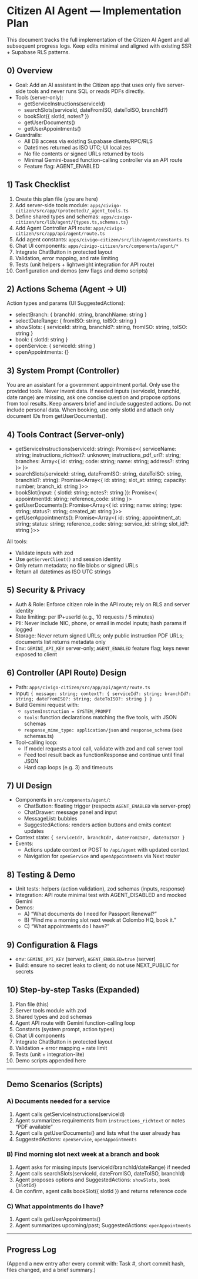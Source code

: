 # Citizen AI Agent — Implementation Plan

This document tracks the full implementation of the Citizen AI Agent and all subsequent progress logs. Keep edits minimal and aligned with existing SSR + Supabase RLS patterns.

## 0) Overview

- Goal: Add an AI assistant in the Citizen app that uses only five server-side tools and never runs SQL or reads PDFs directly.
- Tools (server-only):
  - getServiceInstructions(serviceId)
  - searchSlots(serviceId, dateFromISO, dateToISO, branchId?)
  - bookSlot({ slotId, notes? })
  - getUserDocuments()
  - getUserAppointments()
- Guardrails:
  - All DB access via existing Supabase clients/RPC/RLS
  - Datetimes returned as ISO UTC; UI localizes
  - No file contents or signed URLs returned by tools
  - Minimal Gemini-based function-calling controller via an API route
  - Feature flag: AGENT_ENABLED

## 1) Task Checklist

1. Create this plan file (you are here)
2. Add server-side tools module: `apps/civigo-citizen/src/app/(protected)/_agent_tools.ts`
3. Define shared types and schemas: `apps/civigo-citizen/src/lib/agent/{types.ts,schemas.ts}`
4. Add Agent Controller API route: `apps/civigo-citizen/src/app/api/agent/route.ts`
5. Add agent constants: `apps/civigo-citizen/src/lib/agent/constants.ts`
6. Chat UI components: `apps/civigo-citizen/src/components/agent/*`
7. Integrate ChatButton in protected layout
8. Validation, error mapping, and rate limiting
9. Tests (unit helpers + lightweight integration for API route)
10. Configuration and demos (env flags and demo scripts)

## 2) Actions Schema (Agent → UI)

Action types and params (UI SuggestedActions):

- selectBranch: { branchId: string, branchName: string }
- selectDateRange: { fromISO: string, toISO: string }
- showSlots: { serviceId: string, branchId?: string, fromISO: string, toISO: string }
- book: { slotId: string }
- openService: { serviceId: string }
- openAppointments: {}

## 3) System Prompt (Controller)

You are an assistant for a government appointment portal. Only use the provided tools. Never invent data. If needed inputs (serviceId, branchId, date range) are missing, ask one concise question and propose options from tool results. Keep answers brief and include suggested actions. Do not include personal data. When booking, use only slotId and attach only document IDs from getUserDocuments().

## 4) Tools Contract (Server-only)

- getServiceInstructions(serviceId: string): Promise<{ serviceName: string; instructions_richtext?: unknown; instructions_pdf_url?: string; branches: Array<{ id: string; code: string; name: string; address?: string }> }>
- searchSlots(serviceId: string, dateFromISO: string, dateToISO: string, branchId?: string): Promise<Array<{ id: string; slot_at: string; capacity: number; branch_id: string }>>
- bookSlot(input: { slotId: string; notes?: string }): Promise<{ appointmentId: string; reference_code: string }>
- getUserDocuments(): Promise<Array<{ id: string; name: string; type: string; status?: string; created_at: string }>>
- getUserAppointments(): Promise<Array<{ id: string; appointment_at: string; status: string; reference_code: string; service_id: string; slot_id?: string }>>

All tools:

- Validate inputs with zod
- Use `getServerClient()` and session identity
- Only return metadata; no file blobs or signed URLs
- Return all datetimes as ISO UTC strings

## 5) Security & Privacy

- Auth & Role: Enforce citizen role in the API route; rely on RLS and server identity
- Rate limiting: per IP+userId (e.g., 10 requests / 5 minutes)
- PII: Never include NIC, phone, or email in model inputs; hash params if logged
- Storage: Never return signed URLs; only public instruction PDF URLs; documents list returns metadata only
- Env: `GEMINI_API_KEY` server-only; `AGENT_ENABLED` feature flag; keys never exposed to client

## 6) Controller (API Route) Design

- Path: `apps/civigo-citizen/src/app/api/agent/route.ts`
- Input: `{ message: string; context?: { serviceId?: string; branchId?: string; dateFromISO?: string; dateToISO?: string } }`
- Build Gemini request with:
  - `systemInstruction = SYSTEM_PROMPT`
  - `tools`: function declarations matching the five tools, with JSON schemas
  - `response_mime_type: application/json` and `response_schema` (see schemas.ts)
- Tool-calling loop:
  - If model requests a tool call, validate with zod and call server tool
  - Feed tool result back as functionResponse and continue until final JSON
  - Hard cap loops (e.g. 3) and timeouts

## 7) UI Design

- Components in `src/components/agent/`:
  - ChatButton: floating trigger (respects `AGENT_ENABLED` via server-prop)
  - ChatDrawer: message panel and input
  - MessageList: bubbles
  - SuggestedActions: renders action buttons and emits context updates
- Context state: `{ serviceId?, branchId?, dateFromISO?, dateToISO? }`
- Events:
  - Actions update context or POST to `/api/agent` with updated context
  - Navigation for `openService` and `openAppointments` via Next router

## 8) Testing & Demo

- Unit tests: helpers (action validation), zod schemas (inputs, response)
- Integration: API route minimal test with AGENT_DISABLED and mocked Gemini
- Demos:
  - A) “What documents do I need for Passport Renewal?”
  - B) “Find me a morning slot next week at Colombo HQ, book it.”
  - C) “What appointments do I have?”

## 9) Configuration & Flags

- env: `GEMINI_API_KEY` (server), `AGENT_ENABLED=true` (server)
- Build: ensure no secret leaks to client; do not use NEXT_PUBLIC for secrets

## 10) Step-by-step Tasks (Expanded)

1. Plan file (this)
2. Server tools module with zod
3. Shared types and zod schemas
4. Agent API route with Gemini function-calling loop
5. Constants (system prompt, action types)
6. Chat UI components
7. Integrate ChatButton in protected layout
8. Validation + error mapping + rate limit
9. Tests (unit + integration-lite)
10. Demo scripts appended here

---

## Demo Scenarios (Scripts)

### A) Documents needed for a service

1. Agent calls getServiceInstructions(serviceId)
2. Agent summarizes requirements from `instructions_richtext` or notes “PDF available”
3. Agent calls getUserDocuments() and lists what the user already has
4. SuggestedActions: `openService`, `openAppointments`

### B) Find morning slot next week at a branch and book

1. Agent asks for missing inputs (serviceId/branchId/dateRange) if needed
2. Agent calls searchSlots(serviceId, dateFromISO, dateToISO, branchId)
3. Agent proposes options and SuggestedActions: `showSlots`, `book {slotId}`
4. On confirm, agent calls bookSlot({ slotId }) and returns reference code

### C) What appointments do I have?

1. Agent calls getUserAppointments()
2. Agent summarizes upcoming/past; SuggestedActions: `openAppointments`

---

## Progress Log

(Append a new entry after every commit with: Task #, short commit hash, files changed, and a brief summary.)
